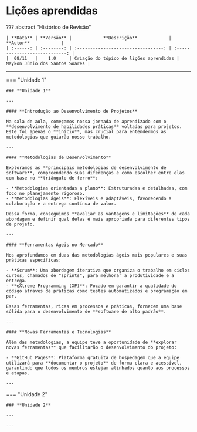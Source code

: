 # **Lições aprendidas**

??? abstract "Histórico de Revisão"

    | **Data** | **Versão** |            **Descrição**            |           **Autor**            |
    | :------: | :--------: | :---------------------------------: | :----------------------------: |
    |  08/11   |    1.0     | Criação do tópico de lições aprendidas | Maykon Júnio dos Santos Soares |

---

=== "Unidade 1"

    ### **Unidade 1**

    ---

    #### **Introdução ao Desenvolvimento de Projetos**

    Na sala de aula, começamos nossa jornada de aprendizado com o **desenvolvimento de habilidades práticas** voltadas para projetos. Este foi apenas o **início**, mas crucial para entendermos as metodologias que guiarão nosso trabalho.

    ---

    #### **Metodologias de Desenvolvimento**

    Exploramos as **principais metodologias de desenvolvimento de software**, compreendendo suas diferenças e como escolher entre elas com base no **triângulo de ferro**:

    - **Metodologias orientadas a plano**: Estruturadas e detalhadas, com foco no planejamento rigoroso.
    - **Metodologias ágeis**: Flexíveis e adaptáveis, favorecendo a colaboração e a entrega contínua de valor.

    Dessa forma, conseguimos **avaliar as vantagens e limitações** de cada abordagem e definir qual delas é mais apropriada para diferentes tipos de projeto.

    ---

    #### **Ferramentas Ágeis no Mercado**

    Nos aprofundamos em duas das metodologias ágeis mais populares e suas práticas específicas:

    - **Scrum**: Uma abordagem iterativa que organiza o trabalho em ciclos curtos, chamados de "sprints", para melhorar a produtividade e a entrega.
    - **eXtreme Programming (XP)**: Focado em garantir a qualidade do código através de práticas como testes automatizados e programação em par.

    Essas ferramentas, ricas em processos e práticas, fornecem uma base sólida para o desenvolvimento de **software de alto padrão**.

    ---

    #### **Novas Ferramentas e Tecnologias**

    Além das metodologias, a equipe teve a oportunidade de **explorar novas ferramentas** que facilitarão o desenvolvimento do projeto:

    - **GitHub Pages**: Plataforma gratuita de hospedagem que a equipe utilizará para **documentar o projeto** de forma clara e acessível, garantindo que todos os membros estejam alinhados quanto aos processos e etapas.

    ---

=== "Unidade 2"

    ### **Unidade 2**

    ---

    ---
